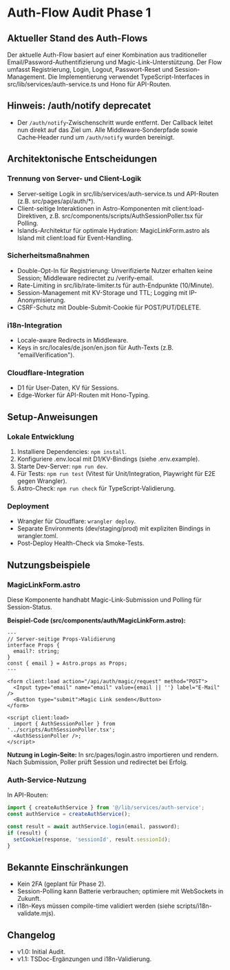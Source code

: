 # Auth-Flow Audit Phase 1

## Aktueller Stand des Auth-Flows

Der aktuelle Auth-Flow basiert auf einer Kombination aus traditioneller Email/Password-Authentifizierung und Magic-Link-Unterstützung. Der Flow umfasst Registrierung, Login, Logout, Passwort-Reset und Session-Management. Die Implementierung verwendet TypeScript-Interfaces in src/lib/services/auth-service.ts und Hono für API-Routen.

## Hinweis: /auth/notify deprecatet

- Der `/auth/notify`‑Zwischenschritt wurde entfernt. Der Callback leitet nun direkt auf das Ziel um. Alle Middleware‑Sonderpfade sowie Cache‑Header rund um `/auth/notify` wurden bereinigt.

## Architektonische Entscheidungen

### Trennung von Server- und Client-Logik

- Server-seitige Logik in src/lib/services/auth-service.ts und API-Routen (z.B. src/pages/api/auth/*).
- Client-seitige Interaktionen in Astro-Komponenten mit client:load-Direktiven, z.B. src/components/scripts/AuthSessionPoller.tsx für Polling.
- Islands-Architektur für optimale Hydration: MagicLinkForm.astro als Island mit client:load für Event-Handling.

### Sicherheitsmaßnahmen

- Double-Opt-In für Registrierung: Unverifizierte Nutzer erhalten keine Session; Middleware redirectet zu /verify-email.
- Rate-Limiting in src/lib/rate-limiter.ts für auth-Endpunkte (10/Minute).
- Session-Management mit KV-Storage und TTL; Logging mit IP-Anonymisierung.
- CSRF-Schutz mit Double-Submit-Cookie für POST/PUT/DELETE.

### i18n-Integration

- Locale-aware Redirects in Middleware.
- Keys in src/locales/de.json/en.json für Auth-Texts (z.B. "emailVerification").

### Cloudflare-Integration

- D1 für User-Daten, KV für Sessions.
- Edge-Worker für API-Routen mit Hono-Typing.

## Setup-Anweisungen

### Lokale Entwicklung

1. Installiere Dependencies: `npm install`.
2. Konfiguriere .env.local mit D1/KV-Bindings (siehe .env.example).
3. Starte Dev-Server: `npm run dev`.
4. Für Tests: `npm run test` (Vitest für Unit/Integration, Playwright für E2E gegen Wrangler).
5. Astro-Check: `npm run check` für TypeScript-Validierung.

### Deployment

- Wrangler für Cloudflare: `wrangler deploy`.
- Separate Environments (dev/staging/prod) mit expliziten Bindings in wrangler.toml.
- Post-Deploy Health-Check via Smoke-Tests.

## Nutzungsbeispiele

### MagicLinkForm.astro

Diese Komponente handhabt Magic-Link-Submission und Polling für Session-Status.

**Beispiel-Code (src/components/auth/MagicLinkForm.astro):**

```astro
---
// Server-seitige Props-Validierung
interface Props {
  email?: string;
}
const { email } = Astro.props as Props;
---

<form client:load action="/api/auth/magic/request" method="POST">
  <Input type="email" name="email" value={email || ''} label="E-Mail" />
  <Button type="submit">Magic Link senden</Button>
</form>

<script client:load>
  import { AuthSessionPoller } from '../scripts/AuthSessionPoller.tsx';
  <AuthSessionPoller />;
</script>
```

**Nutzung in Login-Seite:**
In src/pages/login.astro importieren und rendern. Nach Submission, Poller prüft Session und redirectet bei Erfolg.

### Auth-Service-Nutzung

In API-Routen:

```ts
import { createAuthService } from '@/lib/services/auth-service';
const authService = createAuthService();

const result = await authService.login(email, password);
if (result) {
  setCookie(response, 'sessionId', result.sessionId);
}
```

## Bekannte Einschränkungen

- Kein 2FA (geplant für Phase 2).
- Session-Polling kann Batterie verbrauchen; optimiere mit WebSockets in Zukunft.
- i18n-Keys müssen compile-time validiert werden (siehe scripts/i18n-validate.mjs).

## Changelog

- v1.0: Initial Audit.
- v1.1: TSDoc-Ergänzungen und i18n-Validierung.
